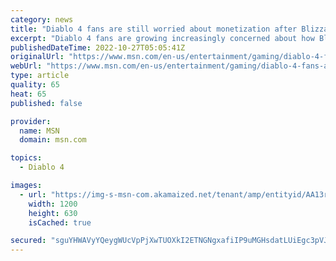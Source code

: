 ```yaml
---
category: news
title: "Diablo 4 fans are still worried about monetization after Blizzard's messy Overwatch 2 and Diablo Immortal launches"
excerpt: "Diablo 4 fans are growing increasingly concerned about how Blizzard plans to monetize the upcoming RPG following its messy Overwatch 2 and Diablo Immortal launches. As pointed out in this specific ..."
publishedDateTime: 2022-10-27T05:05:41Z
originalUrl: "https://www.msn.com/en-us/entertainment/gaming/diablo-4-fans-are-still-worried-about-monetization-after-blizzards-messy-overwatch-2-and-diablo-immortal-launches/ar-AA13ruaT"
webUrl: "https://www.msn.com/en-us/entertainment/gaming/diablo-4-fans-are-still-worried-about-monetization-after-blizzards-messy-overwatch-2-and-diablo-immortal-launches/ar-AA13ruaT"
type: article
quality: 65
heat: 65
published: false

provider:
  name: MSN
  domain: msn.com

topics:
  - Diablo 4

images:
  - url: "https://img-s-msn-com.akamaized.net/tenant/amp/entityid/AA13rx8e.img?h=630&w=1200&m=6&q=60&o=t&l=f&f=jpg"
    width: 1200
    height: 630
    isCached: true

secured: "sguYHWAVyYQeygWUcVpPjXwTUOXkI2ETNGNgxafiIP9uMGHsdatLUiEgc3pVJtrfgcNoqxBPG6ms2eblaTNiQxqMsxvLNb9qa/umlSxlevazncxd3Xw9fgh3gvqIarslYZWdsLOkd7WTwnIw8XFaqLC+MLKxvoOdkZB2bnC99F05Y8zGFVkgFowYXbNQ73I844nmJ0YPC7WOxOZQ0RJc4Cg/TZDTqwLDQeDm4oLacgp5awbHrRQJwxJDkxtBlz/92OKou/+a+ocX2y7UE8nTxFuQCEwd/N4wZpshaW6xBndNqY0IhRPd3SqNyR6tS7NMGbvzmlxYhCNtj/VjtfB6bkFvwQ3i9ikVs+0RQFbRgew=;CPbmOQihLTD1IGG8w7z2cA=="
---
```


